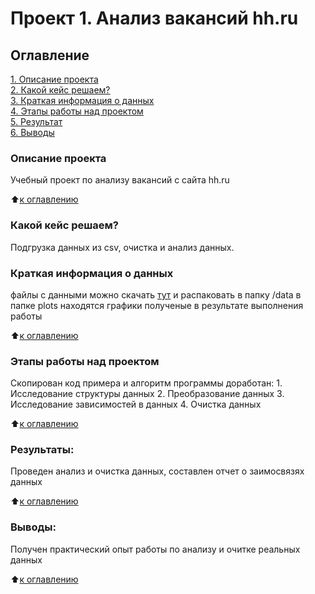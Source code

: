 # Проект 1. Анализ вакансий hh.ru

## Оглавление  
[1. Описание проекта](#Описание-проекта)  
[2. Какой кейс решаем?](#Какой-кейс-решаем)  
[3. Краткая информация о данных](#Краткая-информация-о-данных)  
[4. Этапы работы над проектом](#Этапы-работы-над-проектом)  
[5. Результат](#Результат)    
[6. Выводы](#Выводы) 

### Описание проекта    
Учебный проект по анализу вакансий с сайта hh.ru

:arrow_up:[к оглавлению](_)


### Какой кейс решаем?    
Подгрузка данных из csv, очистка и анализ данных.

### Краткая информация о данных

файлы с данными можно скачать [тут](https://drive.google.com/file/d/1ciR51AfrCb1sEMVIJ7XeC2HpD2Y5tJqA/view?usp=sharing) и распаковать в папку /data
в папке plots находятся графики полученые в результате выполнения работы
  
:arrow_up:[к оглавлению](#Оглавление)


### Этапы работы над проектом  
Скопирован код примера и алгоритм программы доработан:
    1. Исследование структуры данных
    2. Преобразование данных
    3. Исследование зависимостей в данных
    4. Очистка данных

:arrow_up:[к оглавлению](#Оглавление)


### Результаты:  
Проведен анализ и очистка данных, составлен отчет о заимосвязях данных

:arrow_up:[к оглавлению](#Оглавление)


### Выводы:  
Получен практический опыт работы по анализу и очитке реальных данных

:arrow_up:[к оглавлению](#Оглавление)
